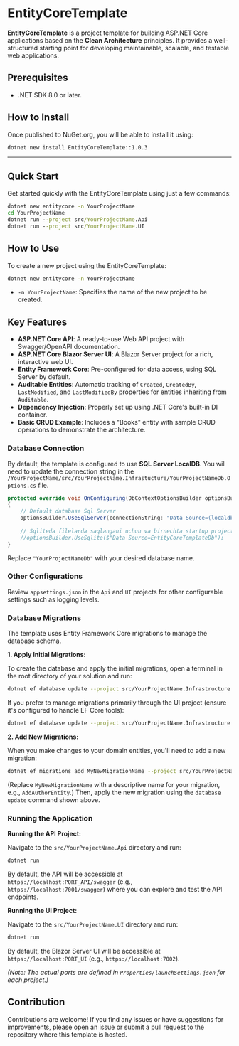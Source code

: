 # EntityCoreTemplate

**EntityCoreTemplate** is a project template for building ASP.NET Core applications based on the **Clean Architecture** principles. It provides a well-structured starting point for developing maintainable, scalable, and testable web applications.

## Prerequisites

-   .NET SDK 8.0 or later.

## How to Install

Once published to NuGet.org, you will be able to install it using:

```cmd
dotnet new install EntityCoreTemplate::1.0.3
```

---

## Quick Start

Get started quickly with the EntityCoreTemplate using just a few commands:

```cmd
dotnet new entitycore -n YourProjectName
cd YourProjectName
dotnet run --project src/YourProjectName.Api
dotnet run --project src/YourProjectName.UI
```

## How to Use

To create a new project using the EntityCoreTemplate:

```bash
dotnet new entitycore -n YourProjectName
```

-   `-n YourProjectName`: Specifies the name of the new project to be created.

## Key Features

-   **ASP.NET Core API**: A ready-to-use Web API project with Swagger/OpenAPI documentation.
-   **ASP.NET Core Blazor Server UI**: A Blazor Server project for a rich, interactive web UI.
-   **Entity Framework Core**: Pre-configured for data access, using SQL Server by default.
-   **Auditable Entities**: Automatic tracking of `Created`, `CreatedBy`, `LastModified`, and `LastModifiedBy` properties for entities inheriting from `Auditable`.
-   **Dependency Injection**: Properly set up using .NET Core's built-in DI container.
-   **Basic CRUD Example**: Includes a "Books" entity with sample CRUD operations to demonstrate the architecture.

### Database Connection

By default, the template is configured to use **SQL Server LocalDB**. You will need to update the connection string in the `/YourProjectName/src/YourProjectName.Infrastucture/YourProjectNameDb.Options.cs` file.

```csharp
protected override void OnConfiguring(DbContextOptionsBuilder optionsBuilder)
{
    // Default database Sql Server
    optionsBuilder.UseSqlServer(connectionString: "Data Source=(localdb)\\MSSQLLocalDB;Initial Catalog=EntityCoreTemplateDb;");
    
    // Sqliteda filelarda saqlangani uchun va birnechta startup projectlar(EntityCoreTemplate.Api va EntityCoreTemplate.UI) bo'lgani uchun maqul topmadim.
    //optionsBuilder.UseSqlite($"Data Source=EntityCoreTemplateDb");
}
```

Replace `"YourProjectNameDb"` with your desired database name.

### Other Configurations

Review `appsettings.json` in the `Api` and `UI` projects for other configurable settings such as logging levels.

### Database Migrations

The template uses Entity Framework Core migrations to manage the database schema.

**1. Apply Initial Migrations:**

To create the database and apply the initial migrations, open a terminal in the root directory of your solution and run:

```bash
dotnet ef database update --project src/YourProjectName.Infrastructure --startup-project src/YourProjectName.Api
```

If you prefer to manage migrations primarily through the UI project (ensure it's configured to handle EF Core tools):

```bash
dotnet ef database update --project src/YourProjectName.Infrastructure --startup-project src/YourProjectName.Api
```

**2. Add New Migrations:**

When you make changes to your domain entities, you'll need to add a new migration:

```bash
dotnet ef migrations add MyNewMigrationName --project src/YourProjectName.Infrastructure --startup-project src/YourProjectName.Api
```

(Replace `MyNewMigrationName` with a descriptive name for your migration, e.g., `AddAuthorEntity`.)
Then, apply the new migration using the `database update` command shown above.

### Running the Application

**Running the API Project:**

Navigate to the `src/YourProjectName.Api` directory and run:

```bash
dotnet run
```

By default, the API will be accessible at `https://localhost:PORT_API/swagger` (e.g., `https://localhost:7001/swagger`) where you can explore and test the API endpoints.

**Running the UI Project:**

Navigate to the `src/YourProjectName.UI` directory and run:

```bash
dotnet run
```

By default, the Blazor Server UI will be accessible at `https://localhost:PORT_UI` (e.g., `https://localhost:7002`).

*(Note: The actual ports are defined in `Properties/launchSettings.json` for each project.)*

## Contribution

Contributions are welcome! If you find any issues or have suggestions for improvements, please open an issue or submit a pull request to the repository where this template is hosted.